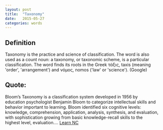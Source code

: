```yaml
---
layout: post
title:  "Taxonomy"
date:   2015-05-27
categories: words
---
```


Definition
----------
Taxonomy is the practice and science of classification. The word is also used as a count noun: a taxonomy, or taxonomic scheme, is a particular classification. The word finds its roots in the Greek τάξις, taxis (meaning 'order', 'arrangement') and νόμος, nomos ('law' or 'science'). (Google)

Quote: 
--------
Bloom’s Taxonomy is a classification system developed in 1956 by education psychologist Benjamin Bloom to categorize intellectual skills and behavior important to learning. Bloom identified six cognitive levels: knowledge, comprehension, application, analysis, synthesis, and evaluation, with sophistication growing from basic knowledge-recall skills to the highest level, evaluation.... [Learn NC]
  
[Learn NC]: http://www.learnnc.org/lp/pages/4719



